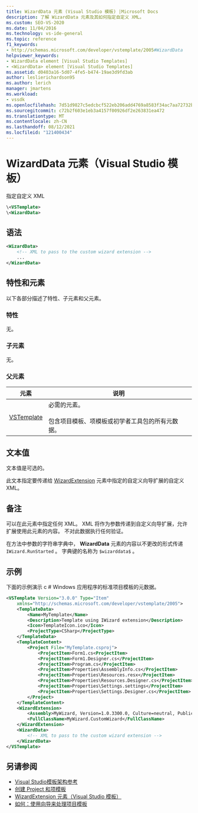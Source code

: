 ```yaml
---
title: WizardData 元素 (Visual Studio 模板) |Microsoft Docs
description: 了解 WizardData 元素及其如何指定自定义 XML。
ms.custom: SEO-VS-2020
ms.date: 11/04/2016
ms.technology: vs-ide-general
ms.topic: reference
f1_keywords:
- http://schemas.microsoft.com/developer/vstemplate/2005#WizardData
helpviewer_keywords:
- WizardData element [Visual Studio Templates]
- <WizardData> element [Visual Studio Templates]
ms.assetid: d0403a16-5d07-4fe5-b474-19ae3d9fd3ab
author: leslierichardson95
ms.author: lerich
manager: jmartens
ms.workload:
- vssdk
ms.openlocfilehash: 7d51d9827c5edcbcf522eb206add4769a8583f34ac7aa72732b472523e197bb6
ms.sourcegitcommit: c72b2f603e1eb3a4157f00926df2e263831ea472
ms.translationtype: MT
ms.contentlocale: zh-CN
ms.lasthandoff: 08/12/2021
ms.locfileid: "121400434"
---
```

# <a name="wizarddata-element-visual-studio-templates"></a>WizardData 元素（Visual Studio 模板）

指定自定义 XML

```xml
\<VSTemplate>
\<WizardData>
```

## <a name="syntax"></a>语法

```xml
<WizardData>
    <!-- XML to pass to the custom wizard extension -->
    ...
</WizardData>
```

## <a name="attributes-and-elements"></a>特性和元素

以下各部分描述了特性、子元素和父元素。

### <a name="attributes"></a>特性

无。

### <a name="child-elements"></a>子元素

无。

### <a name="parent-elements"></a>父元素

|元素|说明|
|-------------|-----------------|
|[VSTemplate](../extensibility/vstemplate-element-visual-studio-templates.md)|必需的元素。<br /><br /> 包含项目模板、项模板或初学者工具包的所有元数据。|

## <a name="text-value"></a>文本值

文本值是可选的。

此文本指定要传递给 [WizardExtension](../extensibility/wizardextension-element-visual-studio-templates.md) 元素中指定的自定义向导扩展的自定义 XML。

## <a name="remarks"></a>备注

可以在此元素中指定任何 XML。 XML 将作为参数传递到自定义向导扩展，允许扩展使用此元素的内容。 不对此数据执行任何验证。

在方法中参数的字符串字典中， **WizardData** 元素的内容以不更改的形式传递 `IWizard.RunStarted` 。 字典键的名称为 `$wizarddata$` 。

## <a name="example"></a>示例

下面的示例演示 c # Windows 应用程序的标准项目模板的元数据。

```xml
<VSTemplate Version="3.0.0" Type="Item"
    xmlns="http://schemas.microsoft.com/developer/vstemplate/2005">
    <TemplateData>
        <Name>MyTemplate</Name>
        <Description>Template using IWizard extension</Description>
        <Icon>TemplateIcon.ico</Icon>
        <ProjectType>CSharp</ProjectType>
    </TemplateData>
    <TemplateContent>
        <Project File="MyTemplate.csproj">
            <ProjectItem>Form1.cs<ProjectItem>
            <ProjectItem>Form1.Designer.cs</ProjectItem>
            <ProjectItem>Program.cs</ProjectItem>
            <ProjectItem>Properties\AssemblyInfo.cs</ProjectItem>
            <ProjectItem>Properties\Resources.resx</ProjectItem>
            <ProjectItem>Properties\Resources.Designer.cs</ProjectItem>
            <ProjectItem>Properties\Settings.settings</ProjectItem>
            <ProjectItem>Properties\Settings.Designer.cs</ProjectItem>
        </Project>
    </TemplateContent>
    <WizardExtension>
        <Assembly>MyWizard, Version=1.0.3300.0, Culture=neutral, PublicKeyToken=b03f5f7f11d50a3a, Custom=null</Assembly>
        <FullClassName>MyWizard.CustomWizard</FullClassName>
    </WizardExtension>
    <WizardData>
        <!-- XML to pass to the custom wizard extension -->
    </WizardData>
</VSTemplate>
```

## <a name="see-also"></a>另请参阅

- [Visual Studio模板架构参考](../extensibility/visual-studio-template-schema-reference.md)
- [创建 Project 和项模板](../ide/creating-project-and-item-templates.md)
- [WizardExtension 元素（Visual Studio 模板）](../extensibility/wizardextension-element-visual-studio-templates.md)
- [如何：使用向导来处理项目模板](../extensibility/how-to-use-wizards-with-project-templates.md)
